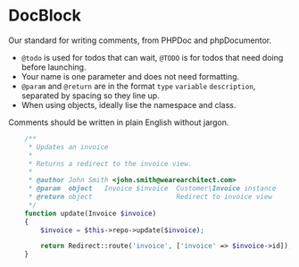DocBlock
=======

Our standard for writing comments, from PHPDoc and phpDocumentor.

* `@todo` is used for todos that can wait, `@TODO` is for todos that need doing before launching.
* Your name is one parameter and does not need formatting.
* `@param` and `@return` are in the format `type` `variable` `description`, separated by spacing so they line up.
* When using objects, ideally lise the namespace and class.

Comments should be written in plain English without jargon. 

```php
	/**
	 * Updates an invoice
	 *
	 * Returns a redirect to the invoice view.
	 *
	 * @author John Smith <john.smith@wearearchitect.com>
	 * @param  object   Invoice $invoice  Customer\Invoice instance
	 * @return object                     Redirect to invoice view
	 */
	function update(Invoice $invoice)
	{
		$invoice = $this->repo->update($invoice);

		return Redirect::route('invoice', ['invoice' => $invoice->id]);
	}
```
